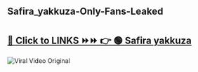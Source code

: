
 ## Safira_yakkuza-Only-Fans-Leaked

# <h2><a href="https://clipsfans.com/Safira_yakkuza&ref=git">🔗 Click to LINKS ⏩⏩ 👉 🟢 Safira yakkuza </a></h2>

<a href="https://clipsfans.com/Safira_yakkuza&ref=git" rel="nofollow" data-target="animated-image.originalLink"><img src="https://i.ibb.co.com/xMMVF88/686577567.gif" alt="Viral Video Original" style="max-width: 100%; display: inline-block;" data-target="animated-image.originalImage"></a>
